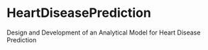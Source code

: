 # HeartDiseasePrediction
Design and Development of an Analytical Model for Heart Disease Prediction
